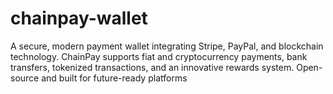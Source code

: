 # chainpay-wallet
A secure, modern payment wallet integrating Stripe, PayPal, and blockchain technology. ChainPay supports fiat and cryptocurrency payments, bank transfers, tokenized transactions, and an innovative rewards system. Open-source and built for future-ready platforms
